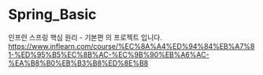 # Spring_Basic
인프런 스프링 핵심 원리 - 기본편 의 프로젝트 입니다.
https://www.inflearn.com/course/%EC%8A%A4%ED%94%84%EB%A7%81-%ED%95%B5%EC%8B%AC-%EC%9B%90%EB%A6%AC-%EA%B8%B0%EB%B3%B8%ED%8E%B8
